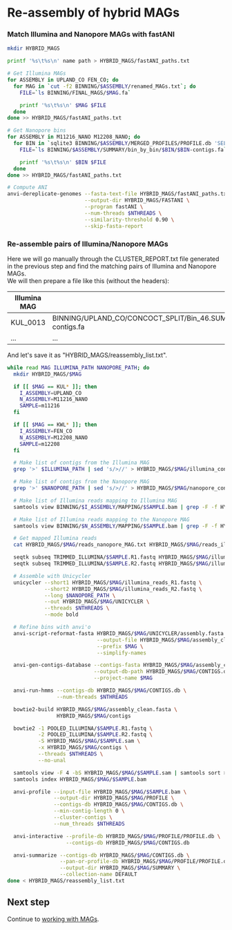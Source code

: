 # Re-assembly of hybrid MAGs

### Match Illumina and Nanopore MAGs with fastANI

```bash
mkdir HYBRID_MAGS

printf '%s\t%s\n' name path > HYBRID_MAGS/fastANI_paths.txt

# Get Illumina MAGs
for ASSEMBLY in UPLAND_CO FEN_CO; do
  for MAG in `cut -f2 BINNING/$ASSEMBLY/renamed_MAGs.txt`; do
    FILE=`ls BINNING/FINAL_MAGS/$MAG.fa`

    printf '%s\t%s\n' $MAG $FILE
  done
done >> HYBRID_MAGS/fastANI_paths.txt

# Get Nanopore bins
for ASSEMBLY in M11216_NANO M12208_NANO; do
  for BIN in `sqlite3 BINNING/$ASSEMBLY/MERGED_PROFILES/PROFILE.db 'SELECT bin_name FROM collections_bins_info WHERE collection_name LIKE "FINAL"' | sort`; do
    FILE=`ls BINNING/$ASSEMBLY/SUMMARY/bin_by_bin/$BIN/$BIN-contigs.fa`

    printf '%s\t%s\n' $BIN $FILE
  done
done >> HYBRID_MAGS/fastANI_paths.txt

# Compute ANI
anvi-dereplicate-genomes --fasta-text-file HYBRID_MAGS/fastANI_paths.txt \
                         --output-dir HYBRID_MAGS/FASTANI \
                         --program fastANI \
                         --num-threads $NTHREADS \
                         --similarity-threshold 0.90 \
                         --skip-fasta-report
```

### Re-assemble pairs of Illumina/Nanopore MAGs

Here we will go manually through the CLUSTER_REPORT.txt file generated in the previous step and find the matching pairs of Illumina and Nanopore MAGs.  
We will then prepare a file like this (without the headers):

Illumina MAG | Illumina path                                                                                                              | Nanopore path                                                                                 |
------------ | -------------------------------------------------------------------------------------------------------------------------- | --------------------------------------------------------------------------------------------- |
KUL_0013     | BINNING/UPLAND_CO/CONCOCT_SPLIT/Bin_46.SUMMARY/bin_by_bin/UPLAND_CO_Bin_46_MAG_00002/UPLAND_CO_Bin_46_MAG_00002-contigs.fa | BINNING/M11216_NANO/SUMMARY/bin_by_bin/M11216_NANO_MAG_00005/M11216_NANO_MAG_00005-contigs.fa |
...          | ...                                                                                                                        | ...                                                                                           |

And let's save it as "HYBRID_MAGS/reassembly_list.txt".

```bash
while read MAG ILLUMINA_PATH NANOPORE_PATH; do
  mkdir HYBRID_MAGS/$MAG

  if [[ $MAG == KUL* ]]; then
    I_ASSEMBLY=UPLAND_CO
    N_ASSEMBLY=M11216_NANO
    SAMPLE=m11216
  fi

  if [[ $MAG == KWL* ]]; then    
    I_ASSEMBLY=FEN_CO
    N_ASSEMBLY=M12208_NANO
    SAMPLE=m12208
  fi

  # Make list of contigs from the Illumina MAG
  grep '>' $ILLUMINA_PATH | sed 's/>//' > HYBRID_MAGS/$MAG/illumina_contigs.txt

  # Make list of contigs from the Nanopore MAG
  grep '>' $NANOPORE_PATH | sed 's/>//' > HYBRID_MAGS/$MAG/nanopore_contigs.txt

  # Make list of Illumina reads mapping to Illumina MAG
  samtools view BINNING/$I_ASSEMBLY/MAPPING/$SAMPLE.bam | grep -F -f HYBRID_MAGS/$MAG/illumina_contigs.txt | cut -f 1 > HYBRID_MAGS/$MAG/reads_illumina_MAG.txt

  # Make list of Illumina reads mapping to the Nanopore MAG
  samtools view BINNING/$N_ASSEMBLY/MAPPING/$SAMPLE.bam | grep -F -f HYBRID_MAGS/$MAG/nanopore_contigs.txt | cut -f 1 > HYBRID_MAGS/$MAG/reads_nanopore_MAG.txt

  # Get mapped Illumina reads
  cat HYBRID_MAGS/$MAG/reads_nanopore_MAG.txt HYBRID_MAGS/$MAG/reads_illumina_MAG.txt | sort | uniq > HYBRID_MAGS/$MAG/illumina_reads.txt

  seqtk subseq TRIMMED_ILLUMINA/$SAMPLE.R1.fastq HYBRID_MAGS/$MAG/illumina_reads.txt > HYBRID_MAGS/$MAG/illumina_reads_R1.fastq
  seqtk subseq TRIMMED_ILLUMINA/$SAMPLE.R2.fastq HYBRID_MAGS/$MAG/illumina_reads.txt > HYBRID_MAGS/$MAG/illumina_reads_R2.fastq

  # Assemble with Unicycler
  unicycler --short1 HYBRID_MAGS/$MAG/illumina_reads_R1.fastq \
            --short2 HYBRID_MAGS/$MAG/illumina_reads_R2.fastq \
            --long $NANOPORE_PATH \
            --out HYBRID_MAGS/$MAG/UNICYCLER \
            --threads $NTHREADS \
            --mode bold

  # Refine bins with anvi'o
  anvi-script-reformat-fasta HYBRID_MAGS/$MAG/UNICYCLER/assembly.fasta \
                             --output-file HYBRID_MAGS/$MAG/assembly_clean.fasta \
                             --prefix $MAG \
                             --simplify-names

  anvi-gen-contigs-database --contigs-fasta HYBRID_MAGS/$MAG/assembly_clean.fasta \
                            --output-db-path HYBRID_MAGS/$MAG/CONTIGS.db \
                            --project-name $MAG

  anvi-run-hmms --contigs-db HYBRID_MAGS/$MAG/CONTIGS.db \
                --num-threads $NTHREADS

  bowtie2-build HYBRID_MAGS/$MAG/assembly_clean.fasta \
                HYBRID_MAGS/$MAG/contigs

  bowtie2 -1 POOLED_ILLUMINA/$SAMPLE.R1.fastq \
          -2 POOLED_ILLUMINA/$SAMPLE.R2.fastq \
          -S HYBRID_MAGS/$MAG/$SAMPLE.sam \
          -x HYBRID_MAGS/$MAG/contigs \
          --threads $NTHREADS \
          --no-unal

  samtools view -F 4 -bS HYBRID_MAGS/$MAG/$SAMPLE.sam | samtools sort > HYBRID_MAGS/$MAG/$SAMPLE.bam
  samtools index HYBRID_MAGS/$MAG/$SAMPLE.bam

  anvi-profile --input-file HYBRID_MAGS/$MAG/$SAMPLE.bam \
               --output-dir HYBRID_MAGS/$MAG/PROFILE \
               --contigs-db HYBRID_MAGS/$MAG/CONTIGS.db \
               --min-contig-length 0 \
               --cluster-contigs \
               --num_threads $NTHREADS

  anvi-interactive --profile-db HYBRID_MAGS/$MAG/PROFILE/PROFILE.db \
                   --contigs-db HYBRID_MAGS/$MAG/CONTIGS.db

  anvi-summarize --contigs-db HYBRID_MAGS/$MAG/CONTIGS.db \
                 --pan-or-profile-db HYBRID_MAGS/$MAG/PROFILE/PROFILE.db \
                 --output-dir HYBRID_MAGS/$MAG/SUMMARY \
                 --collection-name DEFAULT
done < HYBRID_MAGS/reassembly_list.txt
```

## Next step

Continue to [working with MAGs](https://github.com/ArcticMicrobialEcology/Kilpisjarvi-MAGs/blob/master/06-working-with-MAGs.md).
